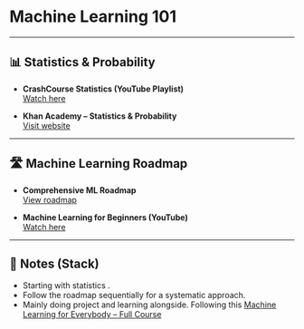 # Machine Learning 101


---

## 📊 Statistics & Probability


- **CrashCourse Statistics (YouTube Playlist)**  
  [Watch here](https://www.youtube.com/playlist?list=PL8dPuuaLjXtNM_Y-bUAhblSAdWRnmBUcr)

- **Khan Academy – Statistics & Probability**  
  [Visit website](https://www.khanacademy.org/math/statistics-probability)


---

## 🛣️ Machine Learning Roadmap


- **Comprehensive ML Roadmap**  
  [View roadmap](https://roadmap.sh/machine-learning)

- **Machine Learning for Beginners (YouTube)**  
  [Watch here](https://youtu.be/_xIwjmCH6D4?si=31NPNbZDJxnnKb8S)

---

## 📌 Notes (Stack)

- Starting with statistics .  
- Follow the roadmap sequentially for a systematic approach.  
- Mainly doing project and learning alongside. Following this [Machine Learning for Everybody – Full Course](https://youtu.be/i_LwzRVP7bg?si=jJ6MeWEtafMDQMCl) 


